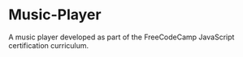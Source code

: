 # Music-Player
 A music player developed as part of the FreeCodeCamp JavaScript certification curriculum.

